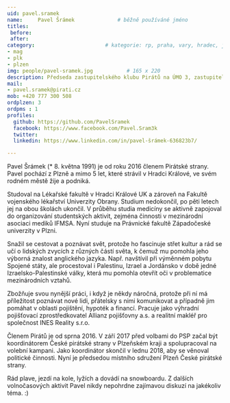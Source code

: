 ```yaml
---
uid: pavel.sramek
name:     Pavel Šrámek      		# běžně používáné jméno
titles:
 before: 
 after: 
category:						# kategorie: rp, praha, vary, hradec, jmk, senat
- mag
- plk
- plzen
img: people/pavel-sramek.jpg           # 165 x 220
description: Předseda zastupitelského klubu Pirátů na ÚMO 3, zastupitel na magistrátu # kratký popis, max 160 znaků
mail:
- pavel.sramek@pirati.cz
mob: +420 777 300 508 
ordplzen: 3
ordpms : 1
profiles:
  github: https://github.com/PavelSramek
  facebook: https://www.facebook.com/Pavel.Sram3k
  twitter:
  linkedin: https://www.linkedin.com/in/pavel-šrámek-636823b7/ 

---
```


Pavel Šrámek (* 8. května 1991) je od roku 2016 členem Pirátské strany. Pavel pochází z Plzně a mimo 5 let, které strávil v Hradci Králové, ve svém rodném městě žije a podniká.

Studoval na Lékařské fakultě v Hradci Králové UK a zároveň na Fakultě vojenského lékařství Univerzity Obrany. Studium nedokončil, po pěti letech jej na obou školách ukončil. V průběhu studia medicíny se aktivně zapojoval do organizování studentských aktivit, zejména činnosti v mezinárodní asociaci mediků IFMSA. Nyní studuje na Právnické fakultě Západočeské univerzity v Plzni.

Snažil se cestovat a poznávat svět, protože ho fascinuje střet kultur a rád se učí o lidských zvycích z různých částí světa, k čemuž mu pomohla jeho výborná znalost anglického jazyka. Např. navštívil při výměnném pobytu Spojené státy, ale procestoval i Palestinu, Izrael a Jordánsko v době jedné Izraelsko-Palestinské války, která mu pomohla otevřít oči v problematice mezinárodních vztahů.

Zbožňuje svou nynější práci, i když je někdy náročná, protože při ní má příležitost poznávat nové lidi, přátelsky s nimi komunikovat a případně jim pomáhat v oblasti pojištění, hypoték a financí. Pracuje jako výhradní pojišťovací zprostředkovatel Allianz pojišťovny a.s. a realitní makléř pro společnost INES Reality s.r.o.

Členem Pirátů je od sprna 2016. V září 2017 před volbami do PSP začal být koordinátorem České pirátské strany v Plzeňském kraji a spolupracoval na volební kampani. Jako koordinátor skončil v lednu 2018, aby se věnoval politické činnosti. Nyní je předsedou místního sdružení Plzeň České pirátské strany.

Rád plave, jezdí na kole, lyžích a dovádí na snowboardu. Z dalších volnočasových aktivit Pavel nikdy nepohrdne zajímavou diskuzí na jakékoliv téma. :)
